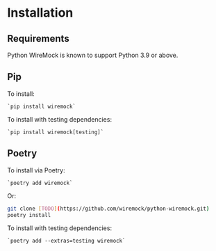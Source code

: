 # Installation

## Requirements

Python WireMock is known to support Python 3.9 or above.

## Pip

To install:

    `pip install wiremock`

To install with testing dependencies:

    `pip install wiremock[testing]`

## Poetry

To install via Poetry:

    `poetry add wiremock`

Or:

```bash
git clone [TODO](https://github.com/wiremock/python-wiremock.git)
poetry install
```

To install with testing dependencies:

    `poetry add --extras=testing wiremock`
